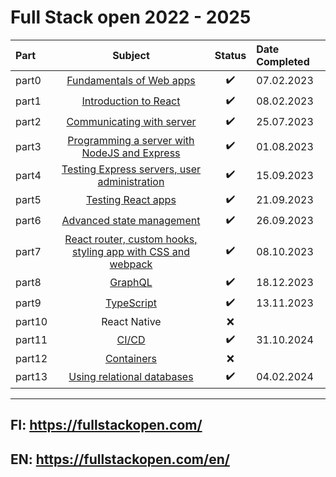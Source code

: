 # Full Stack open 2022 - 2025

| **Part** |                                                         **Subject**                                                         |     **Status**     | **Date Completed** |
| :------- | :-------------------------------------------------------------------------------------------------------------------------: | :----------------: | :----------------- |
| part0    |                   [Fundamentals of Web apps](https://github.com/juhamikael/fullstackopen/tree/main/part0)                   | :heavy_check_mark: | 07.02.2023         |
| part1    |                    [Introduction to React](https://github.com/juhamikael/fullstackopen/tree/main/part1)                     | :heavy_check_mark: | 08.02.2023         |
| part2    |                  [Communicating with server](https://github.com/juhamikael/fullstackopen/tree/main/part2)                   | :heavy_check_mark: | 25.07.2023         |
| part3    |         [Programming a server with NodeJS and Express](https://github.com/juhamikael/fullstackopen/tree/main/part3)         | :heavy_check_mark: | 01.08.2023         |
| part4    |         [Testing Express servers, user administration](https://github.com/juhamikael/fullstackopen/tree/main/part4)         | :heavy_check_mark: | 15.09.2023         |
| part5    |                      [Testing React apps](https://github.com/juhamikael/fullstackopen/tree/main/part5)                      | :heavy_check_mark: | 21.09.2023         |
| part6    |                  [Advanced state management](https://github.com/juhamikael/fullstackopen/tree/main/part6)                   | :heavy_check_mark: | 26.09.2023         |
| part7    | [React router, custom hooks, styling app with CSS and webpack](https://github.com/juhamikael/fullstackopen/tree/main/part7) | :heavy_check_mark: | 08.10.2023         |
| part8    |                           [GraphQL](https://github.com/juhamikael/fullstackopen/tree/main/part8)                            | :heavy_check_mark: | 18.12.2023         |
| part9    |                          [TypeScript](https://github.com/juhamikael/fullstackopen/tree/main/part9)                          | :heavy_check_mark: | 13.11.2023         |
| part10   |                                                        React Native                                                         |        :x:         |                    |
| part11   |                          [CI/CD](https://github.com/juhamikael/fullstackopen/tree/main/part11)                              | :heavy_check_mark: | 31.10.2024         |
| part12   |          [Containers](https://github.com/juhamikael/fullstackopen/tree/main/part12/part12-containers-applications)          |        :x:         |                    |
| part13   |                 [Using relational databases](https://github.com/juhamikael/fullstackopen/tree/main/part13)                  | :heavy_check_mark: | 04.02.2024         |
---

## FI: <https://fullstackopen.com/>  

## EN: <https://fullstackopen.com/en/>


